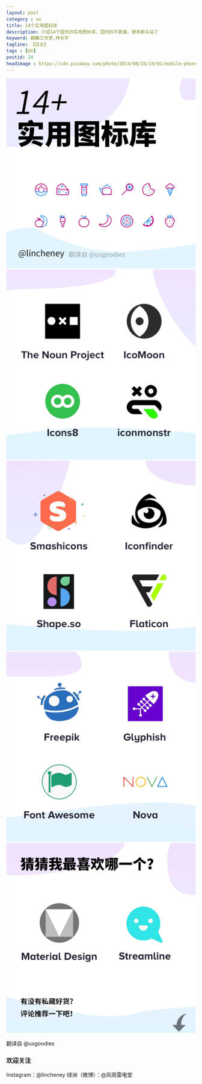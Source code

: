 ```yaml
---
layout: post
category : ux
title: 14个实用图标库
description: 介绍14个国外的实用图标库，国内的不靠谱，很多都关站了
keyword: 麒麟工作室,林长宇
tagline: 【日志】
tags : [UX]
postid: 24
headimage : https://cdn.pixabay.com/photo/2014/08/24/19/01/mobile-phone-426559_960_720.jpg
---
```


![ins](/images/2019/20191227/page1.png)
![ins](/images/2019/20191227/page2.png)
![ins](/images/2019/20191227/page3.png)
![ins](/images/2019/20191227/page4.png)
![ins](/images/2019/20191227/page5.png)



翻译自 @uxgoodies

 ### 欢迎关注

Instagram：@lincheney
绿洲（微博）：@风雨雷电堂
